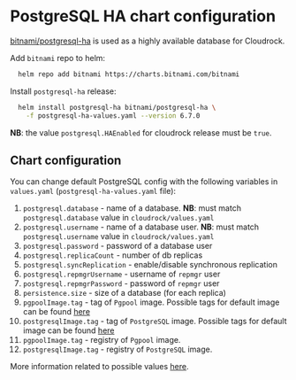 # PostgreSQL HA chart configuration

[bitnami/postgresql-ha](https://github.com/bitnami/charts/tree/master/bitnami/postgresql-ha)
is used as a highly available database for Cloudrock.

Add `bitnami` repo to helm:

```bash
  helm repo add bitnami https://charts.bitnami.com/bitnami
```

Install `postgresql-ha` release:

```bash
  helm install postgresql-ha bitnami/postgresql-ha \
    -f postgresql-ha-values.yaml --version 6.7.0
```

**NB**: the value `postgresql.HAEnabled` for cloudrock release must be `true`.

## Chart configuration

You can change default PostgreSQL config with
the following variables in `values.yaml` (`postgresql-ha-values.yaml` file):

1. `postgresql.database` - name of a database.
    **NB**: must match `postgresql.database` value in `cloudrock/values.yaml`
1. `postgresql.username` - name of a database user.
    **NB**: must match `postgresql.username` value in `cloudrock/values.yaml`
1. `postgresql.password` - password of a database user
1. `postgresql.replicaCount` - number of db replicas
1. `postgresql.syncReplication` - enable/disable synchronous replication
1. `postgresql.repmgrUsername` - username of `repmgr` user
1. `postgresql.repmgrPassword` - password of `repmgr` user
1. `persistence.size` - size of a database (for each replica)
1. `pgpoolImage.tag` - tag of `Pgpool` image.
    Possible tags for default image can be found [here](https://hub.docker.com/r/bitnami/pgpool/tags)
1. `postgresqlImage.tag` - tag of `PostgreSQL` image.
    Possible tags for default image can be found [here](https://hub.docker.com/r/bitnami/postgresql-repmgr/tags/)
1. `pgpoolImage.tag` - registry of `Pgpool` image.
1. `postgresqlImage.tag` - registry of `PostgreSQL` image.

More information related to possible values
[here](https://github.com/bitnami/charts/tree/master/bitnami/postgresql-ha#parameters).
